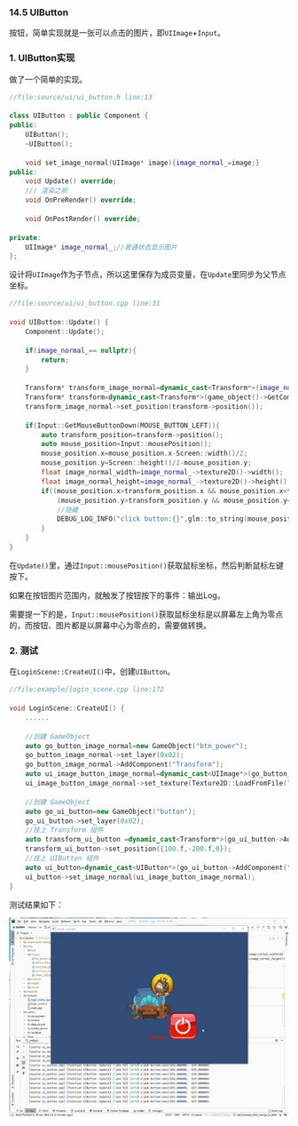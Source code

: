 ### 14.5 UIButton

按钮，简单实现就是一张可以点击的图片，即`UIImage`+`Input`。

### 1. UIButton实现

做了一个简单的实现。

```c++
//file:source/ui/ui_button.h line:13

class UIButton : public Component {
public:
    UIButton();
    ~UIButton();

    void set_image_normal(UIImage* image){image_normal_=image;}
public:
    void Update() override;
    /// 渲染之前
    void OnPreRender() override;

    void OnPostRender() override;

private:
    UIImage* image_normal_;//普通状态显示图片
};
```

设计将`UIImage`作为子节点，所以这里保存为成员变量，在`Update`里同步为父节点坐标。

```c++
//file:source/ui/ui_button.cpp line:31

void UIButton::Update() {
    Component::Update();

    if(image_normal_== nullptr){
        return;
    }

    Transform* transform_image_normal=dynamic_cast<Transform*>(image_normal_->game_object()->GetComponent("Transform"));
    Transform* transform=dynamic_cast<Transform*>(game_object()->GetComponent("Transform"));
    transform_image_normal->set_position(transform->position());

    if(Input::GetMouseButtonDown(MOUSE_BUTTON_LEFT)){
        auto transform_position=transform->position();
        auto mouse_position=Input::mousePosition();
        mouse_position.x=mouse_position.x-Screen::width()/2;
        mouse_position.y=Screen::height()/2-mouse_position.y;
        float image_normal_width=image_normal_->texture2D()->width();
        float image_normal_height=image_normal_->texture2D()->height();
        if((mouse_position.x>transform_position.x && mouse_position.x<transform_position.x+image_normal_width)&&
            (mouse_position.y>transform_position.y && mouse_position.y<transform_position.y+image_normal_height)){
            //隐藏
            DEBUG_LOG_INFO("click button:{}",glm::to_string(mouse_position));
        }
    }
}
```

在`Update()`里，通过`Input::mousePosition()`获取鼠标坐标，然后判断鼠标左键按下。

如果在按钮图片范围内，就触发了按钮按下的事件：输出Log。

需要提一下的是，`Input::mousePosition()`获取鼠标坐标是以屏幕左上角为零点的，而按钮、图片都是以屏幕中心为零点的，需要做转换。

### 2. 测试

在`LoginScene::CreateUI()`中，创建`UIButton`。

```c++
//file:example/login_scene.cpp line:172

void LoginScene::CreateUI() {
    ......

    //创建 GameObject
    auto go_button_image_normal=new GameObject("btn_power");
    go_button_image_normal->set_layer(0x02);
    go_button_image_normal->AddComponent("Transform");
    auto ui_image_button_image_normal=dynamic_cast<UIImage*>(go_button_image_normal->AddComponent("UIImage"));
    ui_image_button_image_normal->set_texture(Texture2D::LoadFromFile("images/btn_power.cpt"));

    //创建 GameObject
    auto go_ui_button=new GameObject("button");
    go_ui_button->set_layer(0x02);
    //挂上 Transform 组件
    auto transform_ui_button =dynamic_cast<Transform*>(go_ui_button->AddComponent("Transform"));
    transform_ui_button->set_position({100.f,-200.f,0});
    //挂上 UIButton 组件
    auto ui_button=dynamic_cast<UIButton*>(go_ui_button->AddComponent("UIButton"));
    ui_button->set_image_normal(ui_image_button_image_normal);
}
```

测试结果如下：

![](../../imgs/gui/ui_button/ui_button_ok.gif)